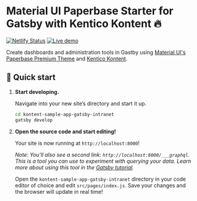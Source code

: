 # Material UI Paperbase Starter for Gatsby with Kentico Kontent 🔥

[![Netlify Status](https://api.netlify.com/api/v1/badges/b65b72e0-1499-415f-83c1-69cc9579d94e/deploy-status)](https://app.netlify.com/sites/kontent-sample-app-gatsby-intranet/deploys)
[![Live demo](https://img.shields.io/badge/-Live%20Demo-brightgreen.svg)](https://kontent-sample-app-gatsby-intranet.netlify.com)


Create dashboards and administration tools in Gastby using [Material UI's](https://material-ui.com/) [Paperbase Premium Theme](https://github.com/mui-org/material-ui/tree/master/docs/src/pages/premium-themes/paperbase) and [Kentico Kontent](http://kontent.ai).

## 🚀 Quick start

1. **Start developing.**

    Navigate into your new site’s directory and start it up.

    ```sh
    cd kontent-sample-app-gatsby-intranet
    gatsby develop
    ```

1. **Open the source code and start editing!**

    Your site is now running at `http://localhost:8000`!

    _Note: You'll also see a second link: _`http://localhost:8000/___graphql`_. This is a tool you can use to experiment with querying your data. Learn more about using this tool in the [Gatsby tutorial](https://www.gatsbyjs.org/tutorial/part-five/#introducing-graphiql)._

    Open the `kontent-sample-app-gatsby-intranet` directory in your code editor of choice and edit `src/pages/index.js`. Save your changes and the browser will update in real time!
